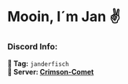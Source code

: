 # Mooin, I´m Jan ✌️

### Discord Info:

**🫥 Tag:** `janderfisch` </br>
**🤙 Server: [Crimson-Comet](https://discord.gg/XdH7mssdbv)**
